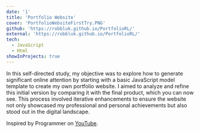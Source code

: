 ```yaml
---
date: '1'
title: 'Portfolio Website'
cover: 'PortfolioWebsiteFirstTry.PNG'
github: 'https://robbluk.github.io/PortfolioRL/'
external: 'https://robbluk.github.io/PortfolioRL/'
tech:
  - JavaScript
  - Html
showInProjects: true
---
```


In this self-directed study, my objective was to explore how to generate significant online attention by starting with a basic JavaScript model template to create my own portfolio website. I aimed to analyze and refine this initial version by comparing it with the final product, which you can now see. This process involved iterative enhancements to ensure the website not only showcased my professional and personal achievements but also stood out in the digital landscape.

Inspired by Programmer on [YouTube](https://www.youtube.com/watch?v=OPaLnMw2i_0).
